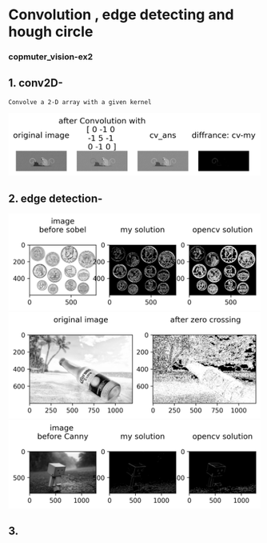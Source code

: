 # Convolution , edge detecting and hough circle
### copmuter_vision-ex2

## 1. conv2D-
    Convolve a 2-D array with a given kernel
![](https://github.com/hila-wiesel/copmuter_vision-ex2/blob/main/conv2D.png)

## 2. edge detection-

![](https://github.com/hila-wiesel/copmuter_vision-ex2/blob/main/edge_sobel.png)
![](https://github.com/hila-wiesel/copmuter_vision-ex2/blob/main/edge_LOG.png)
![](https://github.com/hila-wiesel/copmuter_vision-ex2/blob/main/edge_canny.png)

## 3.

